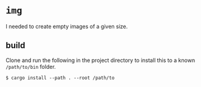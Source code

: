 # ```img```

I needed to create empty images of a given size.

## build

Clone and run the following in the project directory to install this to a known `/path/to/bin` folder.

```console
$ cargo install --path . --root /path/to
```

